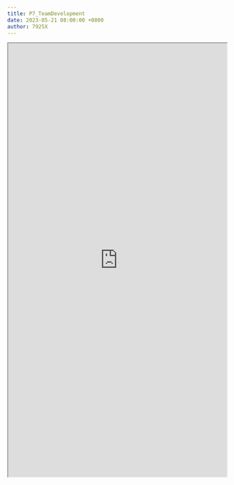 ```yaml
---
title: P7_TeamDevelopment
date: 2023-05-21 08:00:00 +0800
author: 7925X
---
```


<iframe src="https://y.dialwo.com/7925X2024/20230521-P7_TeamDevelopment.pdf" width="100%" height="1000px"></iframe>
